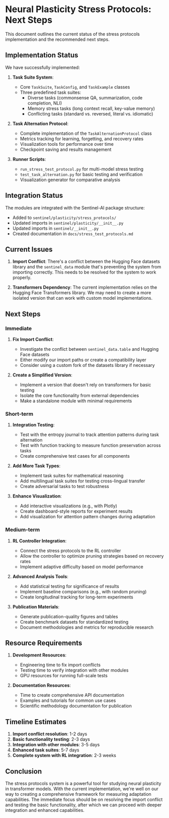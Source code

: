 # Neural Plasticity Stress Protocols: Next Steps

This document outlines the current status of the stress protocols implementation and the recommended next steps.

## Implementation Status

We have successfully implemented:

1. **Task Suite System**:
   - Core `TaskSuite`, `TaskConfig`, and `TaskExample` classes
   - Three predefined task suites:
     - Diverse tasks (commonsense QA, summarization, code completion, NLI)
     - Memory stress tasks (long context recall, key-value memory)
     - Conflicting tasks (standard vs. reversed, literal vs. idiomatic)

2. **Task Alternation Protocol**:
   - Complete implementation of the `TaskAlternationProtocol` class
   - Metrics tracking for learning, forgetting, and recovery rates
   - Visualization tools for performance over time
   - Checkpoint saving and results management

3. **Runner Scripts**:
   - `run_stress_test_protocol.py` for multi-model stress testing
   - `test_task_alternation.py` for basic testing and verification
   - Visualization generator for comparative analysis

## Integration Status

The modules are integrated with the Sentinel-AI package structure:
- Added to `sentinel/plasticity/stress_protocols/`
- Updated imports in `sentinel/plasticity/__init__.py`
- Updated imports in `sentinel/__init__.py`
- Created documentation in `docs/stress_test_protocols.md`

## Current Issues

1. **Import Conflict**: There's a conflict between the Hugging Face datasets library and the `sentinel_data` module that's preventing the system from importing correctly. This needs to be resolved for the system to work properly.

2. **Transformers Dependency**: The current implementation relies on the Hugging Face Transformers library. We may need to create a more isolated version that can work with custom model implementations.

## Next Steps

### Immediate

1. **Fix Import Conflict**:
   - Investigate the conflict between `sentinel_data.table` and Hugging Face datasets
   - Either modify our import paths or create a compatibility layer
   - Consider using a custom fork of the datasets library if necessary

2. **Create a Simplified Version**:
   - Implement a version that doesn't rely on transformers for basic testing
   - Isolate the core functionality from external dependencies
   - Make a standalone module with minimal requirements

### Short-term

1. **Integration Testing**:
   - Test with the entropy journal to track attention patterns during task alternation
   - Test with function tracking to measure function preservation across tasks
   - Create comprehensive test cases for all components

2. **Add More Task Types**:
   - Implement task suites for mathematical reasoning
   - Add multilingual task suites for testing cross-lingual transfer
   - Create adversarial tasks to test robustness

3. **Enhance Visualization**:
   - Add interactive visualizations (e.g., with Plotly)
   - Create dashboard-style reports for experiment results
   - Add visualization for attention pattern changes during adaptation

### Medium-term

1. **RL Controller Integration**:
   - Connect the stress protocols to the RL controller
   - Allow the controller to optimize pruning strategies based on recovery rates
   - Implement adaptive difficulty based on model performance

2. **Advanced Analysis Tools**:
   - Add statistical testing for significance of results
   - Implement baseline comparisons (e.g., with random pruning)
   - Create longitudinal tracking for long-term experiments

3. **Publication Materials**:
   - Generate publication-quality figures and tables
   - Create benchmark datasets for standardized testing
   - Document methodologies and metrics for reproducible research

## Resource Requirements

1. **Development Resources**:
   - Engineering time to fix import conflicts
   - Testing time to verify integration with other modules
   - GPU resources for running full-scale tests

2. **Documentation Resources**:
   - Time to create comprehensive API documentation
   - Examples and tutorials for common use cases
   - Scientific methodology documentation for publication

## Timeline Estimates

1. **Import conflict resolution**: 1-2 days
2. **Basic functionality testing**: 2-3 days
3. **Integration with other modules**: 3-5 days
4. **Enhanced task suites**: 5-7 days
5. **Complete system with RL integration**: 2-3 weeks

## Conclusion

The stress protocols system is a powerful tool for studying neural plasticity in transformer models. With the current implementation, we're well on our way to creating a comprehensive framework for measuring adaptation capabilities. The immediate focus should be on resolving the import conflict and testing the basic functionality, after which we can proceed with deeper integration and enhanced capabilities.